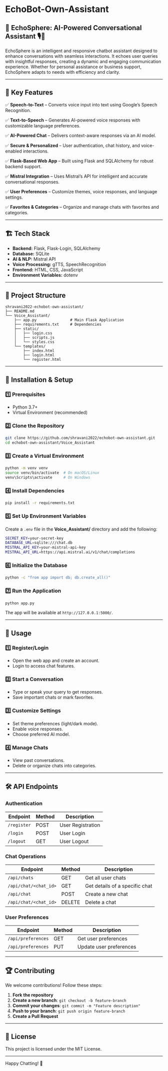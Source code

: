 # EchoBot-Own-Assistant

## 🚀 EchoSphere: AI-Powered Conversational Assistant 🎙️💬

EchoSphere is an intelligent and responsive chatbot assistant designed to enhance conversations with seamless interactions. It echoes user queries with insightful responses, creating a dynamic and engaging communication experience. Whether for personal assistance or business support, EchoSphere adapts to needs with efficiency and clarity.

---

## 🌟 Key Features

✅ **Speech-to-Text** – Converts voice input into text using Google’s Speech Recognition.

✅ **Text-to-Speech** – Generates AI-powered voice responses with customizable language preferences.

✅ **AI-Powered Chat** – Delivers context-aware responses via an AI model.

✅ **Secure & Personalized** – User authentication, chat history, and voice-enabled interactions.

✅ **Flask-Based Web App** – Built using Flask and SQLAlchemy for robust backend support.

✅ **Mistral Integration** – Uses Mistral’s API for intelligent and accurate conversational responses.

✅ **User Preferences** – Customize themes, voice responses, and language settings.

✅ **Favorites & Categories** – Organize and manage chats with favorites and categories.

---

## 🏗️ Tech Stack

- **Backend:** Flask, Flask-Login, SQLAlchemy
- **Database:** SQLite
- **AI & NLP:** Mistral API
- **Voice Processing:** gTTS, SpeechRecognition
- **Frontend:** HTML, CSS, JavaScript
- **Environment Variables:** dotenv

---

## 📂 Project Structure

```
shravani2022-echobot-own-assistant/
├── README.md
└── Voice_Assistant/
    ├── app.py               # Main Flask Application
    ├── requirements.txt     # Dependencies
    ├── static/
    │   ├── login.css
    │   ├── scripts.js
    │   └── styles.css
    └── templates/
        ├── index.html
        ├── login.html
        └── register.html
```

---

## 🔧 Installation & Setup

### 1️⃣ Prerequisites
- Python 3.7+
- Virtual Environment (recommended)

### 2️⃣ Clone the Repository
```bash
git clone https://github.com/shravani2022/echobot-own-assistant.git
cd echobot-own-assistant/Voice_Assistant
```

### 3️⃣ Create a Virtual Environment
```bash
python -m venv venv
source venv/bin/activate  # On macOS/Linux
venv\Scripts\activate     # On Windows
```

### 4️⃣ Install Dependencies
```bash
pip install -r requirements.txt
```

### 5️⃣ Set Up Environment Variables
Create a `.env` file in the **Voice_Assistant/** directory and add the following:
```bash
SECRET_KEY=your-secret-key
DATABASE_URL=sqlite:///chat.db
MISTRAL_API_KEY=your-mistral-api-key
MISTRAL_API_URL=https://api.mistral.ai/v1/chat/completions
```

### 6️⃣ Initialize the Database
```bash
python -c "from app import db; db.create_all()"
```

### 7️⃣ Run the Application
```bash
python app.py
```
The app will be available at `http://127.0.0.1:5000/`.

---

## 🚀 Usage

### **1️⃣ Register/Login**
- Open the web app and create an account.
- Login to access chat features.

### **2️⃣ Start a Conversation**
- Type or speak your query to get responses.
- Save important chats or mark favorites.

### **3️⃣ Customize Settings**
- Set theme preferences (light/dark mode).
- Enable voice responses.
- Choose preferred AI model.

### **4️⃣ Manage Chats**
- View past conversations.
- Delete or organize chats into categories.

---

## 🛠️ API Endpoints

### **Authentication**
| Endpoint       | Method | Description        |
|---------------|--------|--------------------|
| `/register`   | POST   | User Registration  |
| `/login`      | POST   | User Login        |
| `/logout`     | GET    | User Logout       |

### **Chat Operations**
| Endpoint               | Method | Description                     |
|------------------------|--------|---------------------------------|
| `/api/chats`          | GET    | Get all user chats             |
| `/api/chat/<chat_id>` | GET    | Get details of a specific chat |
| `/api/chat`           | POST   | Create a new chat              |
| `/api/chat/<chat_id>` | DELETE | Delete a chat                  |

### **User Preferences**
| Endpoint             | Method | Description                         |
|----------------------|--------|-------------------------------------|
| `/api/preferences`  | GET    | Get user preferences               |
| `/api/preferences`  | PUT    | Update user preferences            |

---

## 🏆 Contributing

We welcome contributions! Follow these steps:
1. **Fork the repository**
2. **Create a new branch**: `git checkout -b feature-branch`
3. **Commit your changes**: `git commit -m "Feature description"`
4. **Push to your branch**: `git push origin feature-branch`
5. **Create a Pull Request**

---

## 📜 License

This project is licensed under the MIT License.

---

Happy Chatting! 🚀

